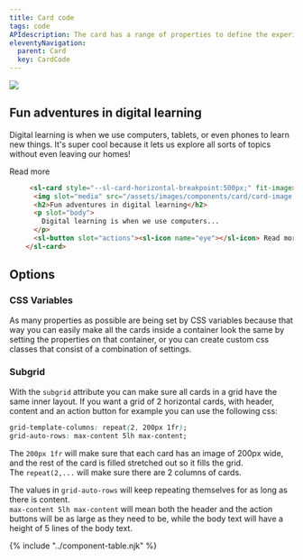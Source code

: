 ```yaml
---
title: Card code
tags: code
APIdescription: The card has a range of properties to define the experience in different use cases.
eleventyNavigation:
  parent: Card
  key: CardCode
---
```


<section class="no-heading">
<div class="ds-example">
  <div class="ds-example__code-wrapper">
     <sl-card style="--sl-card-horizontal-breakpoint:500px;" fit-image>
        <img slot="media" src="/assets/images/components/card/card-image.png" />
        <h2>Fun adventures in digital learning</h2>
        <p slot="body">
          Digital learning is when we use computers, tablets, or even phones to learn new things. It's super cool because it lets us explore all sorts of topics without even leaving our homes!
        </p>
        <sl-button slot="actions"><sl-icon name="eye"></sl-icon> Read more</sl-button>
      </sl-card>
  </div>
</div>

<div class="ds-code">

  ```html
       <sl-card style="--sl-card-horizontal-breakpoint:500px;" fit-image>
        <img slot="media" src="/assets/images/components/card/card-image.png" />
        <h2>Fun adventures in digital learning</h2>
        <p slot="body">
          Digital learning is when we use computers...
        </p>
        <sl-button slot="actions"><sl-icon name="eye"></sl-icon> Read more</sl-button>
      </sl-card>
  ```

</div>

</section>
<ds-install-info package="card" link-in-navigation></ds-install-info>
<section>

## Options

### CSS Variables

As many properties as possible are being set by CSS variables because that way you can easily make all the cards inside a container look the same by setting the properties on that container, or you can create custom css classes that consist of a combination of settings.



### Subgrid
 
With the `subgrid` attribute you can make sure all cards in a grid have the same inner layout. If you want a grid of 2 horizontal cards, with header, content and an action button for example you can use the following css:
<div class="ds-code">
          
  ```css
grid-template-columns: repeat(2, 200px 1fr);
grid-auto-rows: max-content 5lh max-content;
  ```
</div>

The `200px 1fr` will make sure that each card has an image of 200px wide, and the rest of the card is filled stretched out so it fills the grid.<br>
The `repeat(2,...` will make sure there are 2 columns of cards.

The values in `grid-auto-rows` will keep repeating themselves for as long as there is content. <br>
`max-content 5lh max-content` will mean both the header and the action buttons will be as large as they need to be, while the body text will have a height of 5 lines of the body text.

</section>

{% include "../component-table.njk" %}

